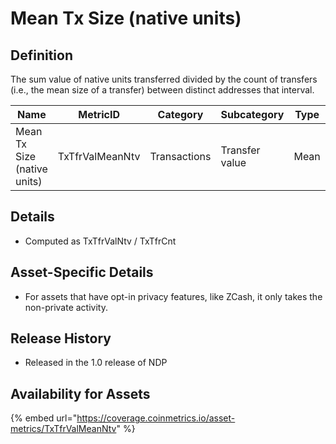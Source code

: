 # Mean Tx Size (native units)

## Definition

The sum value of native units transferred divided by the count of transfers (i.e., the mean size of a transfer) between distinct addresses that interval.

| Name                        | MetricID        | Category     | Subcategory    | Type | Unit         | Interval |
| --------------------------- | --------------- | ------------ | -------------- | ---- | ------------ | -------- |
| Mean Tx Size (native units) | TxTfrValMeanNtv | Transactions | Transfer value | Mean | Native units | 1 day    |

## Details

* Computed as TxTfrValNtv / TxTfrCnt

## Asset-Specific Details

* For assets that have opt-in privacy features, like ZCash, it only takes the non-private activity.

## Release History

* Released in the 1.0 release of NDP

## Availability for Assets

{% embed url="https://coverage.coinmetrics.io/asset-metrics/TxTfrValMeanNtv" %}
